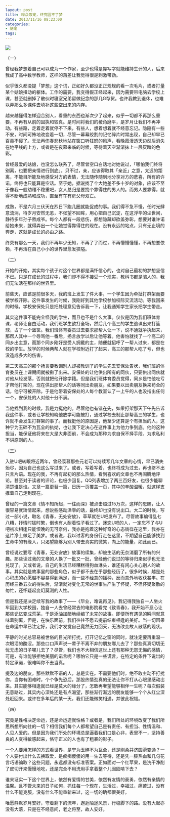 ```yaml
---
layout: post
title: 哗众取宠，终究圆不了梦
date: 2013/11/16 08:23:00
categories:
- 随笔
tags:
---
```


![](http://pics.naaln.com/blog/2019-05-14-123214.jpg-basicBlog)

（一）

曾经我梦想着自己可以成为一个作家，至少也得是靠写字就能维持生计的人，后来我成了高中数学教师，这样的落差让我觉得很是刺激带劲。

似乎很久都没提「梦想」这个词，正如好久都没正正规规的看一次毛片，或者打量某个姑娘扭动的躯体。工作的需要，我变得假正经起来，因为需要带电脑去学校上课，甚至就删掉了散伙时寝室兄弟留做纪念的那几G存货。也许我教到退休，也难以弄那么多课件去填补这些空出来的内存。

越来越懂得怎样迎合别人，看重的东西也渐次少了起来，似乎一切都不再那么重要，不再有从前的固执和较真。是时间将我们的棱角磨平，是岁月让我们不再冲动。有些路，走着走着就停不下来，有些人，想着想着就不经意忘记。隐隐有一些不安，时间可怖地改变着一切，尽管一幕幕绞割的记忆碎片时常出现，自己却早已百毒不侵了。无法再伤春悲秋地站在窗口听狂怒的风声，看晚霞漫透天边然后消失在地平线的上方，或者是在夜幕来临的时候，等待着天空渐渐抹上一层灰暗的色彩。

曾经最爱的姑娘，也没怎么联系了，尽管曾空口白话地对她说过，「哪怕我们终将别离，也要把亲情进行到底」。只不过，亲，应该得取其「亲近」之意，太远的距离，不能目所能及地感受对方的表情，无法随传随到地分享对方的悲喜，所有的许诺，终将也只能算是空话。至于她，据说找了个大她差不多十岁的对象，应该不至于像我一般幼稚不稳重吧，女人总归是要找个靠得住的男人的。而男人要靠得，就得不断地成熟和成功，直至有车有房父母双亡。

成熟，不是六月三伏天在烈日下跑几圈就能促成的事。我们得不急不慢，任时光肆意流淌，待岁月安然无恙，不张望不回眸，用心把自己沉淀，在这浮华的尘世间，静待多年孙子熬成爷。每个人都有一段悲伤，都想隐藏却欲盖弥彰，想要对谁许诺给她未来，就得弄出一个让她觉得靠得住的现在。没有永远的站点，只有无止境的奔走，这就是成长的必由之路。

终究有那么一天，我们不再年少无知，不再了了而过，不再懵懵懂懂，不再想要依赖，不再活在自己小小的世界里愈发狭隘。

（二）

开始的开始，其实每个孩子对这个世界都是满怀信心的，也对自己最初的梦想坚信不已。只是在成长的过程中，我们却不得不接受一个现实，教科书都是骗人的，我们无法活在那样的世界里。

前些天，应该是前很多天，我的班上发生了件大事，一个学生因为牵扯打群架而要被学校开除。这件事发生的时候，我刚好到其他学校参加校际交流活动。等我回来的时候，学校安保处只是把处理意见告诉我一下，让我通知学生家长把学生带走。

其实这件事不能完全怪我的学生，而且也不是什么大事。仅仅是因为我们班体育课，老师让自由活动，我们班学生欲打全场，然后几个高三的学生逃课出来打篮球，占了一个篮筐。我们班体育委员过去要求那帮人让一下，说不通就争执起来，那帮人其中一个辱骂他一番后，扬言放学以后让他等着。他害怕就找了一个高二的同乡出主意，而那个同乡刚好是受人拥戴的主，随便就招呼了一帮人过来，都是在校的学生。放学的时候两帮人就在学校附近打了起来，高三的那帮人吃了亏，但也没造成多大的伤害。

第二天高三的那个扬言要教训别人却被教训了的学生先去安保处告状，我们班的体育委员在上课期间就被揪了出来。安保处的让他供出所有的同伙，只要供出同伙就对他从轻发落，否则就把他开除学籍。但是我们班体育委员觉得，同乡是怕他吃亏才帮他打架的，现在供出那帮人的话等同出卖朋友。如果要以出卖朋友换来苟全的话，他宁可被开除。于是他带着安保处的人每个教室认了一上午的人也没指出任何一个，安保处的人对他十分不满。

当他找到我的时候，我是力挺他的。尽管他也有错在先，如果打架那天下午先告诉我这件事，或者让学校知晓他放学可能被打，通过学校去制止那帮高三的学生，也许就不会发生打群架的事了。而我挺他的原因是，他至少还算是个有担当的人，这种宁为玉碎不为瓦全的执拗，也让我下定决心在这件事上为他力争到底。他的这种担当，能保证他将来在大是大非面前，不会成为那种为求自保不择手段、为求私利不讲原则的人。

（三）

入驻U吧转眼将近两年，曾经羡慕那些元老可以持续写几年文章的心情，早已消失殆尽，因为自己也这么写过来了。或者，写着写着，也终将成为过去，再也挤不出只言片语。现在的我，不再有起初的那么热情，看到喜欢的文章也不再闹腾地评论。甚至对于读者的评论，也极少回复。QQ列表增加了两三百好友，也很少能聊清楚谁是谁。文章一篇更替一篇，日历一页覆盖一页，其中的辛酸温暖，就这样支撑着自己走到现在。

曾经的一篇文章《情不知所起，一往而深》被点击超过15万次，这样的恩赐，让人很容易就矫情起来，想说些感动涕零的话，最终却也没有说出口。大二的时候，写过一部小说，取名《青春，无处安放》，草草就在U吧发布了。尽管故事编得乱七八糟，抒情时猛时繁，倒也有人耐着性子看过了。迷恋U吧的人，一定忘不了与U吧初次相逢只能恨晚的无可奈何，我亦是抱着这种好奇的心态徜徉在这里，我亦在这片净土做足了美梦。或者说，我以过客的身份行走在这里，不期望自己能够找到生命中的有缘人，只渴望能够为别人带去真实的微笑，向上的能量，如此而已。

曾经说过要写《青春，无处安放》故事的续集，却被生活的无奈消磨了所有的兴趣。那些读过我的文章的人换了一批又一批，曾经他们说过的等待归来似乎也无法兑现了。又或者说，自己的生活已经糟糕得狗血淋头，谁还有闲心关心别人的故事。其实就是故事里的那些角色，似乎都不去在乎那些经历了。很多时候，越是处心积虑的心愿越不容易得到满足，而一些不经意的播种，反而意外地收获甚丰。在历经三番五次的得失后，渐渐就对变化无常的世事生产生了怀疑，不但怀疑聚散的匆忙，还怀疑起变幻莫测的人性。

但是我还是决定续写我的故事了——《毕业，难说再见》。我记得我独自一人坐火车回到大学校园，独自一人去曾经常去的电影院看完《致青春》，我开始不忍心让那些记忆变成荒芜，于是添油加醋地续编了未完的故事。即便所有遇见的瞬间就意味着别离，但是，在快乐面前，我们往往不愿去提前结束相逢的美好。当一切因果在命运中早已注定好，我们才发觉自己竟然无力回天，无法改变故人散落的现状。

平静的时光总容易被世俗的目光所打扰，打开记忆之窗的同时，就注定要再重温一次眼泪的酸涩。那些口口声声说一辈子不离不弃的朋友哪儿去了？那些真真切切无忧无虑的日子哪儿去了？尽管，我们也不大相信这世上还有那种无怨无悔的感情，可是，有谁能够拒绝美丽的诺言呢？哪怕它只是一些谎言，在特定的条件下说岀的特定承诺，很难叫你不去当真。

提及边的朋友，那些默默不语的人，总是实在。不需要他们时，绝不敢主动不打扰你，当你有困难时，个个争先恐后，那股热情劲真的无法让你不打从心眼里感动岀来。其实能够相逢就已经是莫大的缘分了，怎敢再奢望能够相伴一生呢？每次假装无意路过，其实内心深处还是有点渴望，那些渐行渐远的朋友能够一个个从红尘深处赶回来。或许在多年后的某一天，我们还能微笑相遇，并彼此祝福。

（四）

究竟是性格决定命运，还是命运造就性格？或者是，我们所处的环境改变了我们所思所想所向往的一切？相信我们每个人都希望自己是有责任、有担当、性情温和、人见人爱的。但是因为我们所处的环境总是逼着我们口是心非，表里不一，坚持善良的人变得敏感起来，恪守正义的人也有了粗暴的影子。

一个人要用怎样的方式看世界，是宁为玉碎不为瓦全，还是刚柔并济圆滑变通？一个人要付出什么去换取爱，是痴痴傻傻的用一生去等待，还是凭一腔热血和几句花言巧语骗取？这些问题，永远都没有标准答案。正如面对一个红苹果，是洗干净削了皮切开来慢慢地吃，还是完全不用洗用手拿着整个儿囫囵啃下去？

谁来证实一下这个世界上，依然有爱情的甘美，依然有友情的豪勇，依然有亲情的温馨。且不管未来的日子如何，抓住每一个现在，生活过，幸福过，痛苦过，没有什么不能克服，没有什么不能重新来过，这一切的确都很美好。

唯愿静默岁月安好，守着剩下的流年，邂逅陌途风景，行稳脚下的路。没有大起亦没有大落，只是在不经意间，老之将至，故人安好。
